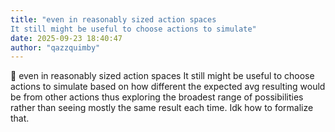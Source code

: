 ```yaml
---
title: "even in reasonably sized action spaces
It still might be useful to choose actions to simulate"
date: 2025-09-23 18:40:47
author: "qazzquimby"
---
```


💭 even in reasonably sized action spaces
It still might be useful to choose actions to simulate based on how different the expected avg resulting would be from other actions thus exploring the broadest range of possibilities rather than seeing mostly the same result each time. Idk how to formalize that.